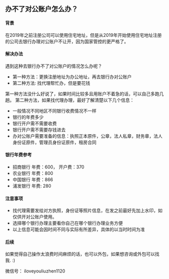 ## 办不了对公账户怎么办？

#### 背景

在2019年之前注册公司可以使用住宅地址，但是从2019年开始使用住宅地址注册的公司去银行办理对公账户不让开，因为国家管控的更严格了。

#### 解决办法

遇到这种去银行办不了对公账户的情况怎么办呢？

* 第一种方法：更换注册地址为办公地址，再去银行办对公账户
* 第二种方法: 找代理帮忙办，但是要花钱

第一种方法没什么好说了，如果时间比较多且用账户不着急的话，可以自己多跑几趟。
第二种方法，如果找代理办理，最好了解清楚以下几个信息：

* 一般情况不同地区不同银行收费情况不一样
* 银行的年费多少
* 银行开户需不需要收费
* 银行开户需不需要存钱进去
* 办对公账户需要准备的信息：执照正本原件，公章，法人私章，财务章，法人身份证原件，管理员身份证原件，租房合同

#### 银行年费参考

* 招商银行 年费：600， 开户费：370
* 农业银行 年费：800
* 中国银行 年费：866
* 浦发银行 年费: 280

#### 注意事项

* 找代理需要发给对方执照，身份证等照片信息，在发之前最好先加上水印，如仅供开对公账户使用。
* 选择哪个银行办理主要看你自己在哪个银行办理业务方便
* 以上信息可能会因时间不同与实际有所差异，具体的以当时时间为准

#### 后续

如果觉得自己操作太浪费时间麻烦的话，也可以外包，如果想咨询或外包可以找我. :)

微信号： iloveyouliuzhen1120

